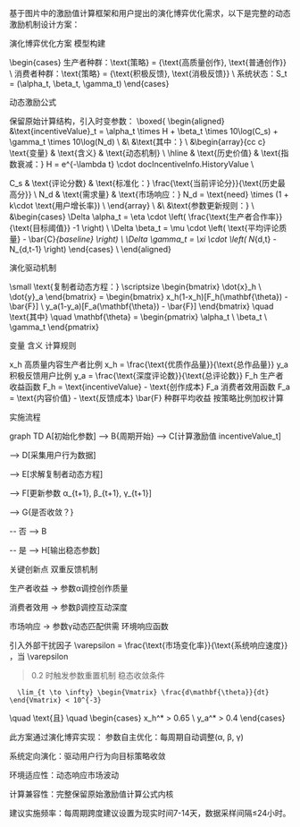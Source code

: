 基于图片中的激励值计算框架和用户提出的演化博弈优化需求，以下是完整的动态激励机制设计方案：

演化博弈优化方案
模型构建

\begin{cases}
生产者种群：\text{策略} = \{\text{高质量创作}, \text{普通创作}\} \\
消费者种群：\text{策略} = \{\text{积极反馈}, \text{消极反馈}\} \\
系统状态：S_t = (\alpha_t, \beta_t, \gamma_t) 
\end{cases}

动态激励公式

保留原始计算结构，引入时变参数：
\boxed{
\begin{aligned}
&\text{incentiveValue}_t = \alpha_t \times H + \beta_t \times 10\log(C_s) + \gamma_t \times 10\log(N_d) \\
&\\
&\text{其中：} \\
&\begin{array}{cc
c}
\text{变量} & \text{含义} & \text{动态机制} \\
\hline
& \text{历史价值} & \text{指数衰减：} H = e^{-\lambda t} \cdot docIncentiveInfo.HistoryValue \\

C_s & \text{评论分数} & \text{标准化：} \frac{\text{当前评论分}}{\text{历史最高分}} \\
N_d & \text{需求量} & \text{市场响应：} N_d = \text{need} \times (1 + k\cdot \text{用户增长率}) \\
\end{array} \\
&\\
&\text{参数更新规则：} \\
&\begin{cases}
\Delta \alpha_t = \eta \cdot \left( \frac{\text{生产者合作率}}{\text{目标阈值}} -1 \right) \\
\Delta \beta_t = \mu \cdot \left( \text{平均评论质量} - \bar{C}_{baseline} \right) \\
\Delta \gamma_t = \xi \cdot \left( N_{d,t} - N_{d,t-1} \right) 
\end{cases} \\
\end{aligned}

演化驱动机制

\small
\text{复制者动态方程：}
\scriptsize
\begin{bmatrix} 
\dot{x}_h \\ \dot{y}_a 
\end{bmatrix} = 
\begin{bmatrix} 
x_h(1-x_h)[F_h(\mathbf{\theta}) - \bar{F}] \\ 
y_a(1-y_a)[F_a(\mathbf{\theta}) - \bar{F}] 
\end{bmatrix}
\quad
\text{其中} \quad 
\mathbf{\theta} = \begin{pmatrix} \alpha_t \\ \beta_t \\ \gamma_t \end{pmatrix}

变量    含义 计算规则

x_h 高质量内容生产者比例 x_h = \frac{\text{优质作品量}}{\text{总作品量}}
y_a 积极反馈用户比例 y_a = \frac{\text{深度评论数}}{\text{总评论数}}
F_h 生产者收益函数 F_h = \text{incentiveValue} - \text{创作成本}
F_a 消费者效用函数 F_a = \text{内容价值} - \text{反馈成本}
\bar{F} 种群平均收益 按策略比例加权计算

实施流程

graph TD
    A[初始化参数] --> B{周期开始}
--> C[计算激励值 incentiveValue_t]

--> D[采集用户行为数据]

--> E[求解复制者动态方程]

--> F[更新参数 α_{t+1}, β_{t+1}, γ_{t+1}]

--> G{是否收敛？}

-- 否 --> B

-- 是 --> H[输出稳态参数]

关键创新点
双重反馈机制  

生产者收益 → 参数α调控创作质量

消费者效用 → 参数β调控互动深度

市场响应 → 参数γ动态匹配供需
环境响应函数  

   引入外部干扰因子  \varepsilon = \frac{\text{市场变化率}}{\text{系统响应速度}}  ，当  \varepsilon
 > 0.2  时触发参数重置机制
稳态收敛条件  

      \lim_{t \to \infty} \begin{Vmatrix} \frac{d\mathbf{\theta}}{dt} \end{Vmatrix} < 10^{-3} 
   \quad \text{且} \quad 
   \begin{cases} 
   x_h^* > 0.65 \\ 
   y_a^* > 0.4 
   \end{cases}
   

此方案通过演化博弈实现：
参数自主优化：每周期自动调整(α, β, γ)

系统定向演化：驱动用户行为向目标策略收敛

环境适应性：动态响应市场波动

计算兼容性：完整保留原始激励值计算公式内核

建议实施频率：每周期跨度建议设置为现实时间7-14天，数据采样间隔≤24小时。